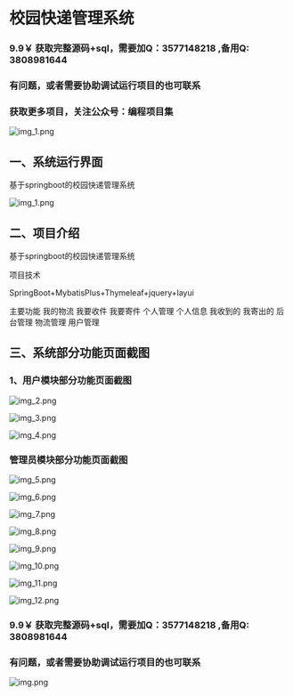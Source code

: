 # 校园快递管理系统


### 9.9￥ 获取完整源码+sql，需要加Q：3577148218 ,备用Q: 3808981644
### 有问题，或者需要协助调试运行项目的也可联系
### 获取更多项目，关注公众号：编程项目集

![img_1.png](img_1.png)


## 一、系统运行界面

基于springboot的校园快递管理系统

![img_1.png](imgs/img_1.png)

## 二、项目介绍

基于springboot的校园快递管理系统

项目技术

SpringBoot+MybatisPlus+Thymeleaf+jquery+layui

主要功能
我的物流
我要收件
我要寄件
个人管理
个人信息
我收到的
我寄出的
后台管理
物流管理
用户管理

## 三、系统部分功能页面截图

### 1、用户模块部分功能页面截图

![img_2.png](imgs/img_2.png)

![img_3.png](imgs/img_3.png)

![img_4.png](imgs/img_4.png)

### 管理员模块部分功能页面截图

![img_5.png](imgs/img_5.png)

![img_6.png](imgs/img_6.png)

![img_7.png](imgs/img_7.png)

![img_8.png](imgs/img_8.png)

![img_9.png](imgs/img_9.png)

![img_10.png](imgs/img_10.png)

![img_11.png](imgs/img_11.png)

![img_12.png](imgs/img_12.png)

### 9.9￥ 获取完整源码+sql，需要加Q：3577148218 ,备用Q: 3808981644
### 有问题，或者需要协助调试运行项目的也可联系

![img.png](img.png)
